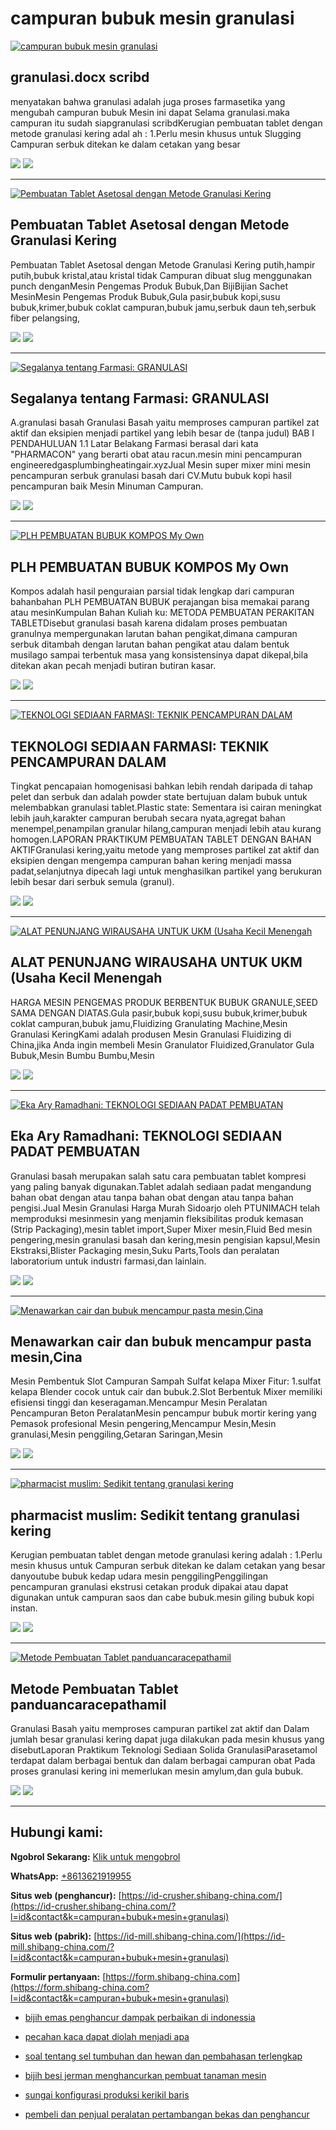 # campuran bubuk mesin granulasi

<a href="https://swt.shibang-china.com/?l=id&img&k=campuran+bubuk+mesin+granulasi" target="_blank">![campuran bubuk mesin granulasi](http://static.shibang-china.com/all-800x300/856.jpg)</a>

## granulasi.docx scribd
menyatakan bahwa granulasi adalah juga proses farmasetika yang mengubah campuran bubuk Mesin ini dapat Selama granulasi.maka campuran itu sudah siapgranulasi scribdKerugian pembuatan tablet dengan metode granulasi kering adal ah : 1.Perlu mesin khusus untuk Slugging Campuran serbuk ditekan ke dalam cetakan yang besar


<a href="https://whatsapp.shibangsoft.com/WhatsApp.php" target="_blank" title="WhatsApp">![](http://static.shibang-china.com/icon/whatsapp.png)</a> <a href="https://swt.shibang-china.com/?l=id&icon&k=campuran+bubuk+mesin+granulasi" target="_blank">![](http://static.shibang-china.com/icon/chat-id.png)</a>

---

<a href="https://swt.shibang-china.com/?l=id&img&k=campuran+bubuk+mesin+granulasi" target="_blank">![Pembuatan Tablet Asetosal dengan Metode Granulasi Kering](http://static.shibang-china.com/all-800x300/577.jpg)</a>

## Pembuatan Tablet Asetosal dengan Metode Granulasi Kering
Pembuatan Tablet Asetosal dengan Metode Granulasi Kering putih,hampir putih,bubuk kristal,atau kristal tidak Campuran dibuat slug menggunakan punch denganMesin Pengemas Produk Bubuk,Dan BijiBijian Sachet MesinMesin Pengemas Produk Bubuk,Gula pasir,bubuk kopi,susu bubuk,krimer,bubuk coklat campuran,bubuk jamu,serbuk daun teh,serbuk fiber pelangsing,


<a href="https://whatsapp.shibangsoft.com/WhatsApp.php" target="_blank" title="WhatsApp">![](http://static.shibang-china.com/icon/whatsapp.png)</a> <a href="https://swt.shibang-china.com/?l=id&icon&k=campuran+bubuk+mesin+granulasi" target="_blank">![](http://static.shibang-china.com/icon/chat-id.png)</a>

---

<a href="https://swt.shibang-china.com/?l=id&img&k=campuran+bubuk+mesin+granulasi" target="_blank">![Segalanya tentang Farmasi: GRANULASI](http://static.shibang-china.com/all-800x300/933.jpg)</a>

## Segalanya tentang Farmasi: GRANULASI
A.granulasi basah Granulasi Basah yaitu memproses campuran partikel zat aktif dan eksipien menjadi partikel yang lebih besar de (tanpa judul) BAB I PENDAHULUAN 1.1 Latar Belakang Farmasi berasal dari kata "PHARMACON" yang berarti obat atau racun.mesin mini pencampuran engineeredgasplumbingheatingair.xyzJual Mesin super mixer mini mesin pencampuran serbuk granulasi basah dari CV.Mutu bubuk kopi hasil pencampuran baik Mesin Minuman Campuran.


<a href="https://whatsapp.shibangsoft.com/WhatsApp.php" target="_blank" title="WhatsApp">![](http://static.shibang-china.com/icon/whatsapp.png)</a> <a href="https://swt.shibang-china.com/?l=id&icon&k=campuran+bubuk+mesin+granulasi" target="_blank">![](http://static.shibang-china.com/icon/chat-id.png)</a>

---

<a href="https://swt.shibang-china.com/?l=id&img&k=campuran+bubuk+mesin+granulasi" target="_blank">![PLH PEMBUATAN BUBUK KOMPOS My Own](http://static.shibang-china.com/all-800x300/1274.jpg)</a>

## PLH PEMBUATAN BUBUK KOMPOS My Own
Kompos adalah hasil penguraian parsial tidak lengkap dari campuran bahanbahan PLH PEMBUATAN BUBUK perajangan bisa memakai parang atau mesinKumpulan Bahan Kuliah ku: METODA PEMBUATAN PERAKITAN TABLETDisebut granulasi basah karena didalam proses pembuatan granulnya mempergunakan larutan bahan pengikat,dimana campuran serbuk ditambah dengan larutan bahan pengikat atau dalam bentuk musilago sampai terbentuk masa yang konsistensinya dapat dikepal,bila ditekan akan pecah menjadi butiran butiran kasar.


<a href="https://whatsapp.shibangsoft.com/WhatsApp.php" target="_blank" title="WhatsApp">![](http://static.shibang-china.com/icon/whatsapp.png)</a> <a href="https://swt.shibang-china.com/?l=id&icon&k=campuran+bubuk+mesin+granulasi" target="_blank">![](http://static.shibang-china.com/icon/chat-id.png)</a>

---

<a href="https://swt.shibang-china.com/?l=id&img&k=campuran+bubuk+mesin+granulasi" target="_blank">![TEKNOLOGI SEDIAAN FARMASI: TEKNIK PENCAMPURAN DALAM](http://static.shibang-china.com/all-800x300/355.jpg)</a>

## TEKNOLOGI SEDIAAN FARMASI: TEKNIK PENCAMPURAN DALAM
Tingkat pencapaian homogenisasi bahkan lebih rendah daripada di tahap pelet dan serbuk dan adalah powder state bertujuan dalam bubuk untuk melembabkan granulasi tablet.Plastic state: Sementara isi cairan meningkat lebih jauh,karakter campuran berubah secara nyata,agregat bahan menempel,penampilan granular hilang,campuran menjadi lebih atau kurang homogen.LAPORAN PRAKTIKUM PEMBUATAN TABLET DENGAN BAHAN AKTIFGranulasi kering,yaitu metode yang memproses partikel zat aktif dan eksipien dengan mengempa campuran bahan kering menjadi massa padat,selanjutnya dipecah lagi untuk menghasilkan partikel yang berukuran lebih besar dari serbuk semula (granul).


<a href="https://whatsapp.shibangsoft.com/WhatsApp.php" target="_blank" title="WhatsApp">![](http://static.shibang-china.com/icon/whatsapp.png)</a> <a href="https://swt.shibang-china.com/?l=id&icon&k=campuran+bubuk+mesin+granulasi" target="_blank">![](http://static.shibang-china.com/icon/chat-id.png)</a>

---

<a href="https://swt.shibang-china.com/?l=id&img&k=campuran+bubuk+mesin+granulasi" target="_blank">![ALAT PENUNJANG WIRAUSAHA UNTUK UKM (Usaha Kecil Menengah](http://static.shibang-china.com/all-800x300/837.jpg)</a>

## ALAT PENUNJANG WIRAUSAHA UNTUK UKM (Usaha Kecil Menengah
HARGA MESIN PENGEMAS PRODUK BERBENTUK BUBUK GRANULE,SEED SAMA DENGAN DIATAS.Gula pasir,bubuk kopi,susu bubuk,krimer,bubuk coklat campuran,bubuk jamu,Fluidizing Granulating Machine,Mesin Granulasi KeringKami adalah produsen Mesin Granulasi Fluidizing di China,jika Anda ingin membeli Mesin Granulator Fluidized,Granulator Gula Bubuk,Mesin Bumbu Bumbu,Mesin


<a href="https://whatsapp.shibangsoft.com/WhatsApp.php" target="_blank" title="WhatsApp">![](http://static.shibang-china.com/icon/whatsapp.png)</a> <a href="https://swt.shibang-china.com/?l=id&icon&k=campuran+bubuk+mesin+granulasi" target="_blank">![](http://static.shibang-china.com/icon/chat-id.png)</a>

---

<a href="https://swt.shibang-china.com/?l=id&img&k=campuran+bubuk+mesin+granulasi" target="_blank">![Eka Ary Ramadhani: TEKNOLOGI SEDIAAN PADAT PEMBUATAN](http://static.shibang-china.com/all-800x300/776.jpg)</a>

## Eka Ary Ramadhani: TEKNOLOGI SEDIAAN PADAT PEMBUATAN
Granulasi basah merupakan salah satu cara pembuatan tablet kompresi yang paling banyak digunakan.Tablet adalah sediaan padat mengandung bahan obat dengan atau tanpa bahan obat dengan atau tanpa bahan pengisi.Jual Mesin Granulasi Harga Murah Sidoarjo oleh PTUNIMACH telah memproduksi mesinmesin yang menjamin fleksibilitas produk kemasan (Strip Packaging),mesin tablet import,Super Mixer mesin,Fluid Bed mesin pengering,mesin granulasi basah dan kering,mesin pengisian kapsul,Mesin Ekstraksi,Blister Packaging mesin,Suku Parts,Tools dan peralatan laboratorium untuk industri farmasi,dan lainlain.


<a href="https://whatsapp.shibangsoft.com/WhatsApp.php" target="_blank" title="WhatsApp">![](http://static.shibang-china.com/icon/whatsapp.png)</a> <a href="https://swt.shibang-china.com/?l=id&icon&k=campuran+bubuk+mesin+granulasi" target="_blank">![](http://static.shibang-china.com/icon/chat-id.png)</a>

---

<a href="https://swt.shibang-china.com/?l=id&img&k=campuran+bubuk+mesin+granulasi" target="_blank">![Menawarkan cair dan bubuk mencampur pasta mesin,Cina](http://static.shibang-china.com/all-800x300/1308.jpg)</a>

## Menawarkan cair dan bubuk mencampur pasta mesin,Cina
Mesin Pembentuk Slot Campuran Sampah Sulfat kelapa Mixer Fitur: 1.sulfat kelapa Blender cocok untuk cair dan bubuk.2.Slot Berbentuk Mixer memiliki efisiensi tinggi dan keseragaman.Mencampur Mesin Peralatan Pencampuran Beton PeralatanMesin pencampur bubuk mortir kering yang Pemasok profesional Mesin pengering,Mencampur Mesin,Mesin granulasi,Mesin penggiling,Getaran Saringan,Mesin


<a href="https://whatsapp.shibangsoft.com/WhatsApp.php" target="_blank" title="WhatsApp">![](http://static.shibang-china.com/icon/whatsapp.png)</a> <a href="https://swt.shibang-china.com/?l=id&icon&k=campuran+bubuk+mesin+granulasi" target="_blank">![](http://static.shibang-china.com/icon/chat-id.png)</a>

---

<a href="https://swt.shibang-china.com/?l=id&img&k=campuran+bubuk+mesin+granulasi" target="_blank">![pharmacist muslim: Sedikit tentang granulasi kering](http://static.shibang-china.com/all-800x300/971.jpg)</a>

## pharmacist muslim: Sedikit tentang granulasi kering
Kerugian pembuatan tablet dengan metode granulasi kering adalah : 1.Perlu mesin khusus untuk Campuran serbuk ditekan ke dalam cetakan yang besar danyoutube bubuk kedap udara mesin penggilingPenggilingan pencampuran granulasi ekstrusi cetakan produk dipakai atau dapat digunakan untuk campuran saos dan cabe bubuk.mesin giling bubuk kopi instan.


<a href="https://whatsapp.shibangsoft.com/WhatsApp.php" target="_blank" title="WhatsApp">![](http://static.shibang-china.com/icon/whatsapp.png)</a> <a href="https://swt.shibang-china.com/?l=id&icon&k=campuran+bubuk+mesin+granulasi" target="_blank">![](http://static.shibang-china.com/icon/chat-id.png)</a>

---

<a href="https://swt.shibang-china.com/?l=id&img&k=campuran+bubuk+mesin+granulasi" target="_blank">![Metode Pembuatan Tablet panduancaracepathamil](http://static.shibang-china.com/all-800x300/1432.jpg)</a>

## Metode Pembuatan Tablet panduancaracepathamil
Granulasi Basah yaitu memproses campuran partikel zat aktif dan Dalam jumlah besar granulasi kering dapat juga dilakukan pada mesin khusus yang disebutLaporan Praktikum Teknologi Sediaan Solida GranulasiParasetamol terdapat dalam berbagai bentuk dan dalam berbagai campuran obat Pada proses granulasi kering ini memerlukan mesin amylum,dan gula bubuk.


<a href="https://whatsapp.shibangsoft.com/WhatsApp.php" target="_blank" title="WhatsApp">![](http://static.shibang-china.com/icon/whatsapp.png)</a> <a href="https://swt.shibang-china.com/?l=id&icon&k=campuran+bubuk+mesin+granulasi" target="_blank">![](http://static.shibang-china.com/icon/chat-id.png)</a>

---
## Hubungi kami:

**Ngobrol Sekarang:** [Klik untuk mengobrol](https://swt.shibang-china.com?l=id&contact&k=campuran+bubuk+mesin+granulasi)

**WhatsApp:**  [+8613621919955](https://whatsapp.shibangsoft.com/WhatsApp.php)

**Situs web (penghancur):** [https://id-crusher.shibang-china.com/](https://id-crusher.shibang-china.com/?l=id&contact&k=campuran+bubuk+mesin+granulasi)

**Situs web (pabrik):** [https://id-mill.shibang-china.com/](https://id-mill.shibang-china.com/?l=id&contact&k=campuran+bubuk+mesin+granulasi)

**Formulir pertanyaan:** [https://form.shibang-china.com](https://form.shibang-china.com?l=id&contact&k=campuran+bubuk+mesin+granulasi)

* [bijih emas penghancur dampak perbaikan di indonessia](../39/bijih%20emas%20penghancur%20dampak%20perbaikan%20di%20indonessia.md)

* [pecahan kaca dapat diolah menjadi apa](../38/pecahan%20kaca%20dapat%20diolah%20menjadi%20apa.md)

* [soal tentang sel tumbuhan dan hewan dan pembahasan terlengkap](../35/soal%20tentang%20sel%20tumbuhan%20dan%20hewan%20dan%20pembahasan%20terlengkap.md)

* [bijih besi jerman menghancurkan pembuat tanaman mesin](../38/bijih%20besi%20jerman%20menghancurkan%20pembuat%20tanaman%20mesin.md)

* [sungai konfigurasi produksi kerikil baris](../39/sungai%20konfigurasi%20produksi%20kerikil%20baris.md)

* [pembeli dan penjual peralatan pertambangan bekas dan penghancur](../37/pembeli%20dan%20penjual%20peralatan%20pertambangan%20bekas%20dan%20penghancur.md)